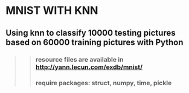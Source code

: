 # MNIST WITH KNN
## Using knn to classify 10000 testing pictures based on 60000 training pictures with Python
>>### resource files are available in http://yann.lecun.com/exdb/mnist/
>>### require packages: struct, numpy, time, pickle

